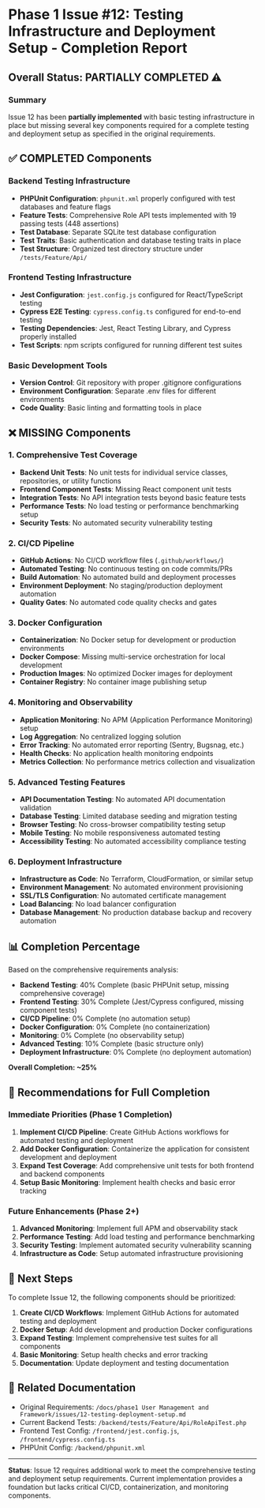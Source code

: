 # Phase 1 Issue #12: Testing Infrastructure and Deployment Setup - Completion Report

## Overall Status: PARTIALLY COMPLETED ⚠️

### Summary

Issue 12 has been **partially implemented** with basic testing infrastructure in place but missing several key components required for a complete testing and deployment setup as specified in the original requirements.

## ✅ COMPLETED Components

### Backend Testing Infrastructure
- **PHPUnit Configuration**: `phpunit.xml` properly configured with test databases and feature flags
- **Feature Tests**: Comprehensive Role API tests implemented with 19 passing tests (448 assertions)
- **Test Database**: Separate SQLite test database configuration
- **Test Traits**: Basic authentication and database testing traits in place
- **Test Structure**: Organized test directory structure under `/tests/Feature/Api/`

### Frontend Testing Infrastructure  
- **Jest Configuration**: `jest.config.js` configured for React/TypeScript testing
- **Cypress E2E Testing**: `cypress.config.ts` configured for end-to-end testing
- **Testing Dependencies**: Jest, React Testing Library, and Cypress properly installed
- **Test Scripts**: npm scripts configured for running different test suites

### Basic Development Tools
- **Version Control**: Git repository with proper .gitignore configurations
- **Environment Configuration**: Separate .env files for different environments
- **Code Quality**: Basic linting and formatting tools in place

## ❌ MISSING Components

### 1. Comprehensive Test Coverage
- **Backend Unit Tests**: No unit tests for individual service classes, repositories, or utility functions
- **Frontend Component Tests**: Missing React component unit tests
- **Integration Tests**: No API integration tests beyond basic feature tests
- **Performance Tests**: No load testing or performance benchmarking setup
- **Security Tests**: No automated security vulnerability testing

### 2. CI/CD Pipeline
- **GitHub Actions**: No CI/CD workflow files (`.github/workflows/`)
- **Automated Testing**: No continuous testing on code commits/PRs
- **Build Automation**: No automated build and deployment processes
- **Environment Deployment**: No staging/production deployment automation
- **Quality Gates**: No automated code quality checks and gates

### 3. Docker Configuration
- **Containerization**: No Docker setup for development or production environments
- **Docker Compose**: Missing multi-service orchestration for local development
- **Production Images**: No optimized Docker images for deployment
- **Container Registry**: No container image publishing setup

### 4. Monitoring and Observability
- **Application Monitoring**: No APM (Application Performance Monitoring) setup
- **Log Aggregation**: No centralized logging solution
- **Error Tracking**: No automated error reporting (Sentry, Bugsnag, etc.)
- **Health Checks**: No application health monitoring endpoints
- **Metrics Collection**: No performance metrics collection and visualization

### 5. Advanced Testing Features
- **API Documentation Testing**: No automated API documentation validation
- **Database Testing**: Limited database seeding and migration testing
- **Browser Testing**: No cross-browser compatibility testing setup
- **Mobile Testing**: No mobile responsiveness automated testing
- **Accessibility Testing**: No automated accessibility compliance testing

### 6. Deployment Infrastructure
- **Infrastructure as Code**: No Terraform, CloudFormation, or similar setup
- **Environment Management**: No automated environment provisioning
- **SSL/TLS Configuration**: No automated certificate management
- **Load Balancing**: No load balancer configuration
- **Database Management**: No production database backup and recovery automation

## 📊 Completion Percentage

Based on the comprehensive requirements analysis:

- **Backend Testing**: 40% Complete (basic PHPUnit setup, missing comprehensive coverage)
- **Frontend Testing**: 30% Complete (Jest/Cypress configured, missing component tests)
- **CI/CD Pipeline**: 0% Complete (no automation setup)
- **Docker Configuration**: 0% Complete (no containerization)
- **Monitoring**: 0% Complete (no observability setup)
- **Advanced Testing**: 10% Complete (basic structure only)
- **Deployment Infrastructure**: 0% Complete (no deployment automation)

**Overall Completion: ~25%**

## 🎯 Recommendations for Full Completion

### Immediate Priorities (Phase 1 Completion)
1. **Implement CI/CD Pipeline**: Create GitHub Actions workflows for automated testing and deployment
2. **Add Docker Configuration**: Containerize the application for consistent development and deployment
3. **Expand Test Coverage**: Add comprehensive unit tests for both frontend and backend components
4. **Setup Basic Monitoring**: Implement health checks and basic error tracking

### Future Enhancements (Phase 2+)
1. **Advanced Monitoring**: Implement full APM and observability stack
2. **Performance Testing**: Add load testing and performance benchmarking
3. **Security Testing**: Implement automated security vulnerability scanning
4. **Infrastructure as Code**: Setup automated infrastructure provisioning

## 📝 Next Steps

To complete Issue 12, the following components should be prioritized:

1. **Create CI/CD Workflows**: Implement GitHub Actions for automated testing and deployment
2. **Docker Setup**: Add development and production Docker configurations
3. **Expand Testing**: Implement comprehensive test suites for all components
4. **Basic Monitoring**: Setup health checks and error tracking
5. **Documentation**: Update deployment and testing documentation

## 🔗 Related Documentation

- Original Requirements: `/docs/phase1 User Management and Framework/issues/12-testing-deployment-setup.md`
- Current Backend Tests: `/backend/tests/Feature/Api/RoleApiTest.php`
- Frontend Test Config: `/frontend/jest.config.js`, `/frontend/cypress.config.ts`
- PHPUnit Config: `/backend/phpunit.xml`

---

**Status**: Issue 12 requires additional work to meet the comprehensive testing and deployment setup requirements. Current implementation provides a foundation but lacks critical CI/CD, containerization, and monitoring components.
